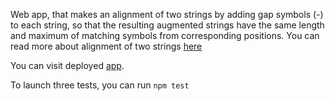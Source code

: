 Web app, that makes an alignment of two strings by adding gap symbols (-) to each string, so that the resulting augmented strings have the same length and maximum of matching symbols from corresponding positions. You can read more about alignment of two strings [here](http://rosalind.info/glossary/alignment/)

You can visit deployed [app](http://SofyaPovarova.github.io/react-sequence-alignment). 

To launch three tests, you can run `npm test` 
 
